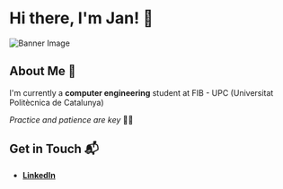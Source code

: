 # Hi there, I'm Jan! 👋

![Banner Image](https://github.com/jankarpuszonak/jankarpuszonak/blob/main/banner.jpg?raw=true)

## About Me 📝

I'm currently a **computer engineering** student at FIB - UPC (Universitat Politècnica de Catalunya)

*Practice and patience are key* 💪🏻

## Get in Touch 📬

- **[LinkedIn](https://www.linkedin.com/in/jan-karpuszonak-b2b005359)**
<!--
**jankarpuszonak/jankarpuszonak** is a ✨ _special_ ✨ repository because its `README.md` (this file) appears on your GitHub profile.

Here are some ideas to get you started:

- 🔭 I’m currently working on ...
- 🌱 I’m currently learning ...
- 👯 I’m looking to collaborate on ...
- 🤔 I’m looking for help with ...
- 💬 Ask me about ...
- 📫 How to reach me: ...
- 😄 Pronouns: ...
- ⚡ Fun fact: ...
-->
